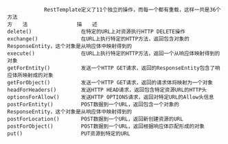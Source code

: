 
                RestTemplate定义了11个独立的操作，而每一个都有重载，这样一共是36个方法
    方　　法                描　　述
    delete()                在特定的URL上对资源执行HTTP DELETE操作
    exchange()              在URL上执行特定的HTTP方法，返回包含对象的ResponseEntity，这个对象是从响应体中映射得到的
    execute()               在URL上执行特定的HTTP方法，返回一个从响应体映射得到的对象
    getForEntity()          发送一个HTTP GET请求，返回的ResponseEntity包含了响应体所映射成的对象
    getForObject()          发送一个HTTP GET请求，返回的请求体将映射为一个对象
    headForHeaders()        发送HTTP HEAD请求，返回包含特定资源URL的HTTP头
    optionsForAllow()       发送HTTP OPTIONS请求，返回对特定URL的Allow头信息
    postForEntity()         POST数据到一个URL，返回包含一个对象的ResponseEntity，这个对象是从响应体中映射得到的
    postForLocation()       POST数据到一个URL，返回新创建资源的URL
    postForObject()         POST数据到一个URL，返回根据响应体匹配形成的对象
    put()                   PUT资源到特定的URL